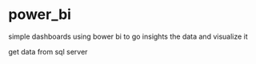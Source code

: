 # power_bi
simple dashboards using bower bi to go insights the data and visualize it  

get data from sql server 
